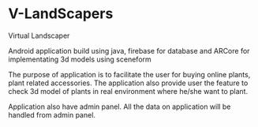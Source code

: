 # V-LandScapers

Virtual Landscaper

Android application build using java, firebase for database and ARCore for implementating 3d models using sceneform 

The purpose of application is to facilitate the user for buying online plants, plant related accessories. The application also 
provide user the feature to check 3d model of plants in real environment where he/she want to plant.

Application also have admin panel. All the data on application will be handled from admin panel. 
